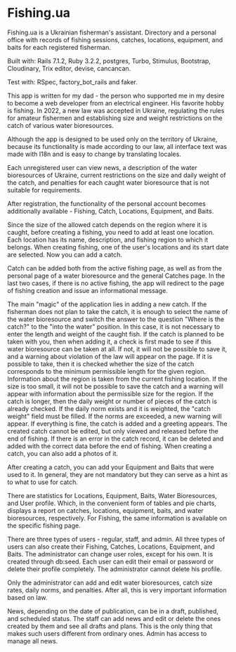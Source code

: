 # Fishing.ua

Fishing.ua is a Ukrainian fisherman's assistant. Directory and a personal office with records of fishing sessions, catches, locations, equipment, and baits for each registered fisherman.

Built with: Rails 7.1.2, Ruby 3.2.2, postgres, Turbo, Stimulus, Bootstrap, Cloudinary, Trix editor, devise, cancancan.

Test with: RSpec, factory_bot_rails and faker.

This app is written for my dad - the person who supported me in my desire to become a web developer from an electrical engineer. His favorite hobby is fishing. In 2022, a new law was accepted in Ukraine, regulating the rules for amateur fishermen and establishing size and weight restrictions on the catch of various water bioresources.

Although the app is designed to be used only on the territory of Ukraine, because its functionality is made according to our law, all interface text was made with I18n and is easy to change by translating locales.

Each unregistered user can view news, a description of the water bioresources of Ukraine, current restrictions on the size and daily weight of the catch, and penalties for each caught water bioresource that is not suitable for requirements.

After registration, the functionality of the personal account becomes additionally available - Fishing, Catch, Locations, Equipment, and Baits.

Since the size of the allowed catch depends on the region where it is caught, before creating a fishing, you need to add at least one location. Each location has its name, description, and fishing region to which it belongs. When creating fishing, one of the user's locations and its start date are selected. Now you can add a catch.

Catch can be added both from the active fishing page, as well as from the personal page of a water bioresource and the general Catches page. In the last two cases, if there is no active fishing, the app will redirect to the page of fishing creation and issue an informational message.

The main "magic" of the application lies in adding a new catch. If the fisherman does not plan to take the catch, it is enough to select the name of the water bioresource and switch the answer to the question "Where is the catch?" to the "into the water" position. In this case, it is not necessary to enter the length and weight of the caught fish. If the catch is planned to be taken with you, then when adding it, a check is first made to see if this water bioresource can be taken at all. If not, it will not be possible to save it, and a warning about violation of the law will appear on the page. If it is possible to take, then it is checked whether the size of the catch corresponds to the minimum permissible length for the given region. Information about the region is taken from the current fishing location. If the size is too small, it will not be possible to save the catch and a warning will appear with information about the permissible size for the region. If the catch is longer, then the daily weight or number of pieces of the catch is already checked. If the daily norm exists and it is weighted, the "catch weight" field must be filled. If the norms are exceeded, a new warning will appear. If everything is fine, the catch is added and a greeting appears. The created catch cannot be edited, but only viewed and released before the end of fishing. If there is an error in the catch record, it can be deleted and added with the correct data before the end of fishing. When creating a catch, you can also add a photos of it.

After creating a catch, you can add your Equipment and Baits that were used to it. In general, they are not mandatory but they can serve as a hint as to what to use for catch.

There are statistics for Locations, Equipment, Baits, Water Bioresources, and User profile. Which, in the convenient form of tables and pie charts, displays a report on catches, locations, equipment, baits, and water bioresources, respectively. For Fishing, the same information is available on the specific fishing page.

There are three types of users - regular, staff, and admin. All three types of users can also create their Fishing, Catches, Locations, Equipment, and Baits. The administrator can change user roles, except for his own. It is created through db:seed. Each user can edit their email or password or delete their profile completely. The administrator cannot delete his profile.

Only the administrator can add and edit water bioresources, catch size rates, daily norms, and penalties. After all, this is very important information based on law.

News, depending on the date of publication, can be in a draft, published, and scheduled status. The staff can add news and edit or delete the ones created by them and see all drafts and plans. This is the only thing that makes such users different from ordinary ones. Admin has access to manage all news.